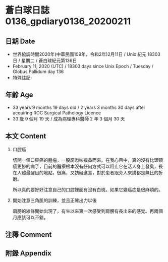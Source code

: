 [_metadata_:encoding]: - "utf-8"
[_metadata_:fileformat]: - "markdown"
[_metadata_:MIME_type]: - "text/plain"
[_metadata_:markdown_version]: - "commonmark version 0.29"
[_metadata_:markdown_spec]: - "https://spec.commonmark.org/0.29/"

# 蒼白球日誌0136_gpdiary0136_20200211 #

## 日期 Date ##

* 世界協調時間2020年(中華民國109年，令和2年)2月11日 / Unix 紀元 18303 日 / 星期二 / 蒼白球紀元第136日
* February 11, 2020 (UTC) / 18303 days since Unix Epoch / Tuesday / Globus Pallidum day 136
* 特殊註記:

## 年齡 Age ##

* 33 years 9 months 19 days old / 2 years 3 months 30 days after acquiring ROC Surgical Pathology Licence
* 33 歲 9 個月 19 天 / 成為病理專科醫師 2 年 3 個月 30 天

## 本文 Content ##

1. 口腔癌

    切開一個口腔癌的腫瘤，一股腐肉味撲鼻而來。在我心目中，真的沒有比頭頸癌更慘的病了，目前的醫療根本沒有任何方式可以阻止它在活人身上發臭，長在人體最醒目的地點，很痛，又妨礙進食，對於患者跟旁人來講都是無比的折磨。

    所以真的要好好注意自己的口腔裡面有沒有白斑。如果它變癌症是很麻煩的。

2. 開始注意三角肌的訓練，並且正確出力以後

    肩膀的線條開始出現了，有生以來第一次感受到肩膀有長出來的感覺。再兩個月應該可以不錯。


## 注釋 Comment ##

## 附錄 Appendix ##

